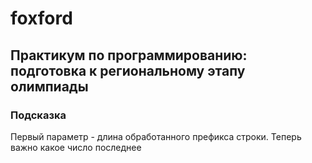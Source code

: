 # foxford
## Практикум по программированию: подготовка к региональному этапу олимпиады ##
### Подсказка ###

Первый параметр - длина обработанного префикса строки. Теперь важно какое число последнее
